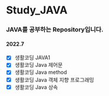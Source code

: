 # Study_JAVA

### JAVA를 공부하는 Repository입니다.

#### 2022.7
- [X] 생활코딩 JAVA1
- [X] 생활코딩 Java 제어문
- [X] 생활코딩 Java method
- [X] 생활코딩 Java 객체 지향 프로그래밍
- [X] 생활코딩 Java 상속
